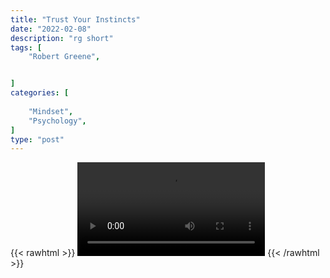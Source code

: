 ```yaml
---
title: "Trust Your Instincts"
date: "2022-02-08"
description: "rg short"
tags: [
    "Robert Greene",


]
categories: [
    
    "Mindset",
    "Psychology",
]
type: "post"
---
```

{{< rawhtml >}}
    <video width="auto" height="auto" controls>
        <source src="https://clips.dev00ps.com/Robert%20Greene/Trust%20your%20instincts.mp4" type="video/mp4"> 
    </video>
{{< /rawhtml >}}